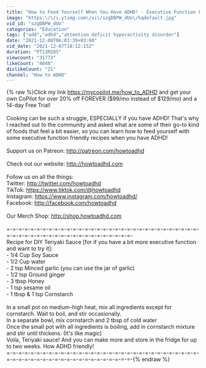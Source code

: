 ```yaml
---
title: "How to Feed Yourself When You Have ADHD! - Executive Function Friendly Recipes"
image: "https:\/\/i.ytimg.com\/vi\/szgDBPW_dUo\/hqdefault.jpg"
vid_id: "szgDBPW_dUo"
categories: "Education"
tags: ["add","adhd","attention deficit hyperactivity disorder"]
date: "2021-12-08T06:03:39+03:00"
vid_date: "2021-12-07T18:12:15Z"
duration: "PT13M28S"
viewcount: "31773"
likeCount: "4048"
dislikeCount: "21"
channel: "How to ADHD"
---
```

{% raw %}Click my link <a rel="nofollow" target="blank" href="https://mycopilot.me/how_to_ADHD">https://mycopilot.me/how_to_ADHD</a> and get your own CoPilot for over 20% off FOREVER ($99/mo instead of $129/mo) and a 14-day Free Trial!<br /><br />Cooking can be such a struggle, ESPECIALLY if you have ADHD! That's why I reached out to the community and asked what are some of their go-to kind of foods that feel a bit easier, so you can learn how to feed yourself with some executive function friendly recipes when you have ADHD! <br /><br />Support us on Patreon: <a rel="nofollow" target="blank" href="http://patreon.com/howtoadhd">http://patreon.com/howtoadhd</a><br /><br />Check out our website: <a rel="nofollow" target="blank" href="http://howtoadhd.com">http://howtoadhd.com</a><br /><br />Follow us on all the things: <br />Twitter: <a rel="nofollow" target="blank" href="http://twitter.com/howtoadhd">http://twitter.com/howtoadhd</a><br />TikTok: <a rel="nofollow" target="blank" href="https://www.tiktok.com/@howtoadhd">https://www.tiktok.com/@howtoadhd</a><br />Instagram: <a rel="nofollow" target="blank" href="https://www.instagram.com/howtoadhd/">https://www.instagram.com/howtoadhd/</a><br />Facebook: <a rel="nofollow" target="blank" href="http://facebook.com/howtoadhd">http://facebook.com/howtoadhd</a><br /><br />Our Merch Shop: <a rel="nofollow" target="blank" href="http://shop.howtoadhd.com">http://shop.howtoadhd.com</a><br /><br />=-=-=-=-=-=-=-=-=-=-=-=-=-=-=-=-=-=-=-=-=-=-=-=-=-=-=-=-=-=-=-=-=-=-=-=-=-=-=-=-=-=-=-=-=-=-=-=-=-=-=-=-=-<br />Recipe for DIY Teriyaki Sauce [for if you have a bit more executive function and want to try it]:<br />- 1/4 Cup Soy Sauce<br />- 1/2 Cup water <br />- 2 tsp Minced garlic (you can use the jar of garlic)<br />- 1/2 tsp Ground ginger <br />- 3 tbsp Honey <br />- 1 tsp sesame oil<br />- 1 tbsp &amp; 1 tsp Cornstarch <br /><br />In a small pot on medium-high heat, mix all ingredients except for cornstarch. Wait to boil, and stir occasionally.<br />In a separate bowl, mix cornstarch and 2 tbsp of cold water<br />Once the small pot with all ingredients is boiling, add in cornstarch mixture and stir until thickens. (It's like magic) <br />Voila, Teriyaki sauce! And you can make more and store in the fridge for up to two weeks. How ADHD friendly!<br />=-=-=-=-=-=-=-=-=-=-=-=-=-=-=-=-=-=-=-=-=-=-=-=-=-=-=-=-=-=-=-=-=-=-=-=-=-=-=-=-=-=-=-=-=-=-=-=-=-=-=-=-=-{% endraw %}
